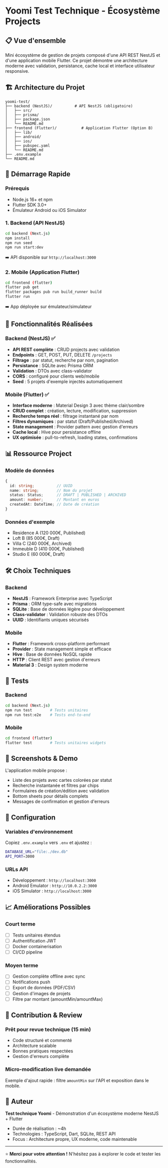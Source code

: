# Yoomi Test Technique - Écosystème Projects

## 📋 Vue d'ensemble

Mini écosystème de gestion de projets composé d'une API REST NestJS et d'une application mobile Flutter. Ce projet démontre une architecture moderne avec validation, persistance, cache local et interface utilisateur responsive.

## 🏗️ Architecture du Projet

```
yoomi-test/
├── backend (NestJS)/          # API NestJS (obligatoire)
│   ├── src/
│   ├── prisma/
│   ├── package.json
│   └── README.md
├── frontend (Flutter)/           # Application Flutter (Option B)
│   ├── lib/
│   ├── android/
│   ├── ios/
│   ├── pubspec.yaml
│   └── README.md
├── .env.example
└── README.md
```

## 🚀 Démarrage Rapide

### Prérequis
- Node.js 16+ et npm
- Flutter SDK 3.0+
- Émulateur Android ou iOS Simulator

### 1. Backend (API NestJS)
```bash
cd backend (Next.js)
npm install
npm run seed
npm run start:dev
```
➡️ API disponible sur `http://localhost:3000`

### 2. Mobile (Application Flutter)
```bash
cd frontend (flutter)
flutter pub get
flutter packages pub run build_runner build
flutter run
```
➡️ App déployée sur émulateur/simulateur

## 🎯 Fonctionnalités Réalisées

### Backend (NestJS) ✅
- **API REST complète** : CRUD projects avec validation
- **Endpoints** : GET, POST, PUT, DELETE `/projects`
- **Filtrage** : par statut, recherche par nom, pagination
- **Persistance** : SQLite avec Prisma ORM
- **Validation** : DTOs avec class-validator
- **CORS** : configuré pour clients web/mobile
- **Seed** : 5 projets d'exemple injectés automatiquement

### Mobile (Flutter) ✅
- **Interface moderne** : Material Design 3 avec thème clair/sombre
- **CRUD complet** : création, lecture, modification, suppression
- **Recherche temps réel** : filtrage instantané par nom
- **Filtres dynamiques** : par statut (Draft/Published/Archived)
- **State management** : Provider pattern avec gestion d'erreurs
- **Cache local** : Hive pour persistance offline
- **UX optimisée** : pull-to-refresh, loading states, confirmations

## 📊 Ressource Project

### Modèle de données
```typescript
{
  id: string;          // UUID
  name: string;        // Nom du projet
  status: Status;      // DRAFT | PUBLISHED | ARCHIVED
  amount: number;      // Montant en euros
  createdAt: DateTime; // Date de création
}
```

### Données d'exemple
- Residence A (120 000€, Published)
- Loft B (85 000€, Draft)  
- Villa C (240 000€, Archived)
- Immeuble D (410 000€, Published)
- Studio E (60 000€, Draft)

## 🛠️ Choix Techniques

### Backend
- **NestJS** : Framework Enterprise avec TypeScript
- **Prisma** : ORM type-safe avec migrations
- **SQLite** : Base de données légère pour développement
- **Class-validator** : Validation robuste des DTOs
- **UUID** : Identifiants uniques sécurisés

### Mobile
- **Flutter** : Framework cross-platform performant
- **Provider** : State management simple et efficace
- **Hive** : Base de données NoSQL rapide
- **HTTP** : Client REST avec gestion d'erreurs
- **Material 3** : Design system moderne

## 🧪 Tests

### Backend
```bash
cd backend (Next.js)
npm run test        # Tests unitaires
npm run test:e2e    # Tests end-to-end
```

### Mobile
```bash
cd frontend (flutter)
flutter test        # Tests unitaires widgets
```

## 📱 Screenshots & Demo

L'application mobile propose :
- Liste des projets avec cartes colorées par statut
- Recherche instantanée et filtres par chips
- Formulaires de création/édition avec validation
- Bottom sheets pour détails complets
- Messages de confirmation et gestion d'erreurs

## 🔧 Configuration

### Variables d'environnement
Copiez `.env.example` vers `.env` et ajustez :
```bash
DATABASE_URL="file:./dev.db"
API_PORT=3000
```

### URLs API
- Développement : `http://localhost:3000`
- Android Emulator : `http://10.0.2.2:3000`
- iOS Simulator : `http://localhost:3000`

## 📈 Améliorations Possibles

### Court terme
- [ ] Tests unitaires étendus
- [ ] Authentification JWT
- [ ] Docker containerisation
- [ ] CI/CD pipeline

### Moyen terme
- [ ] Gestion complète offline avec sync
- [ ] Notifications push
- [ ] Export de données (PDF/CSV)
- [ ] Gestion d'images de projets
- [ ] Filtre par montant (amountMin/amountMax)

## 🤝 Contribution & Review

### Prêt pour revue technique (15 min)
- Code structuré et commenté
- Architecture scalable
- Bonnes pratiques respectées
- Gestion d'erreurs complète

### Micro-modification live demandée
Exemple d'ajout rapide : filtre `amountMin` sur l'API et exposition dans le mobile.

## 👤 Auteur

**Test technique Yoomi** - Démonstration d'un écosystème moderne NestJS + Flutter
- Durée de réalisation : ~4h
- Technologies : TypeScript, Dart, SQLite, REST API
- Focus : Architecture propre, UX moderne, code maintenable

---

⭐ **Merci pour votre attention !** N'hésitez pas à explorer le code et tester les fonctionnalités.
